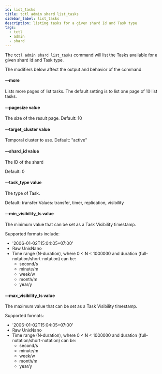 ```yaml
---
id: list_tasks
title: tctl admin shard list_tasks
sidebar_label: list_tasks
description: listing tasks for a given shard Id and Task type
tags:
  - tctl
  - admin
  - shard
---
```


The `tctl admin shard list_tasks` command will list the Tasks available for a given shard Id and Task type.

The modifiers below affect the output and behavior of the command.

#### --more

Lists more pages of list tasks.
The default setting is to list one page of 10 list tasks.

#### --pagesize value

The size of the result page.
Default: 10

#### --target_cluster value

Temporal cluster to use.
Default: "active"

#### --shard_id value

The ID of the shard

Default: 0

#### --task_type value

The type of Task.

Default: transfer
Values: transfer, timer, replication, visibility

#### --min_visibility_ts value

The minimum value that can be set as a Task Visibility timestamp.

Supported formats include:

- '2006-01-02T15:04:05+07:00'
- Raw UnixNano
- Time range (N-duration), where 0 < N < 1000000 and duration (full-notation/short-notation) can be:
  - second/s
  - minute/m
  - week/w
  - month/m
  - year/y

#### --max_visibility_ts value

The maximum value that can be set as a Task Visibility timestamp.

Supported formats:

- '2006-01-02T15:04:05+07:00'
- Raw UnixNano
- Time range (N-duration), where 0 < N < 1000000 and duration (full-notation/short-notation) can be:
  - second/s
  - minute/m
  - week/w
  - month/m
  - year/y
